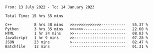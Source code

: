 <!--START_SECTION:waka-->

```text
From: 13 July 2022 - To: 14 January 2023

Total Time: 15 hrs 55 mins

C++          8 hrs 48 mins   >>>>>>>>>>>>>>-----------   55.37 %
Python       3 hrs 35 mins   >>>>>>-------------------   22.60 %
HTML         1 hr 24 mins    >>-----------------------   08.83 %
JavaScript   1 hr 9 mins     >>-----------------------   07.28 %
JSON         23 mins         >------------------------   02.47 %
Batchfile    12 mins         -------------------------   01.31 %
```

<!--END_SECTION:waka-->

<!---
yvanlok/yvanlok is a ✨ special ✨ repository because its `README.md` (this file) appears on your GitHub profile.
You can click the Preview link to take a look at your changes.
--->
